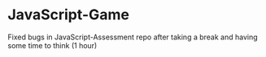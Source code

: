 # JavaScript-Game
Fixed bugs in JavaScript-Assessment repo after taking a break and having some time to think (1 hour)
